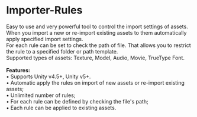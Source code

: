 # Importer-Rules

Easy to use and very powerful tool to control the import settings of assets.<br>
When you import a new or re-import existing assets to them automatically apply specified import settings.<br>
For each rule can be set to check the path of file. That allows you to restrict the rule to a specified folder or path template.<br>
Supported types of assets: Texture, Model, Audio, Movie, TrueType Font.<br>
<br>
<strong>Features:</strong><br>
•	Supports Unity v4.5+, Unity v5+.<br>
•	Automatic apply the rules on import of new assets or re-import existing assets; <br>
•	Unlimited number of rules; <br>
•	For each rule can be defined by checking the file's path; <br>
•	Each rule can be applied to existing assets.
